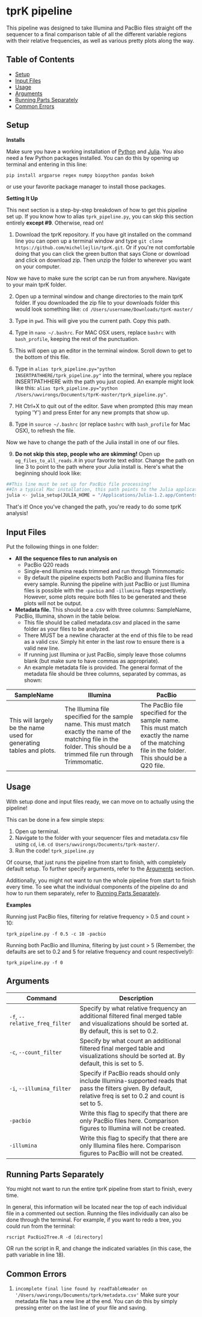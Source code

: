 # tprK pipeline
This pipeline was designed to take Illumina and PacBio files straight off the sequencer to a final comparison table of all the different variable regions with their relative frequencies, as well as various pretty plots along the way.

## Table of Contents
* [Setup](#Setup)
* [Input Files](#Input-Files)
* [Usage](#Usage)
* [Arguments](#Arguments)
* [Running Parts Separately](#Running-Parts-Separately)
* [Common Errors](#Common-Errors)

## Setup
**Installs**

Make sure you have a working installation of [Python](https://www.python.org/) and [Julia](https://julialang.org/downloads/). You also need a few Python packages installed. You can do this by opening up terminal and entering in this line:

`pip install argparse regex numpy biopython pandas bokeh`

or use your favorite package manager to install those packages. 

**Setting It Up**

This next section is a step-by-step breakdown of how to get this pipeline set up. If you know how to alias `tprk_pipeline.py`, you can skip this section entirely **except #9**. Otherwise, read on!

1. Download the tprK repository. If you have git installed on the command line you can open up a terminal window and type `git clone https://github.com/michellejlin/tprK.git`. Or if you're not comfortable doing that you can click the green button that says Clone or download and click on download zip. Then unzip the folder to wherever you want on your computer. 

Now we have to make sure the script can be run from anywhere. Navigate to your main tprK folder.

2. Open up a terminal window and change directories to the main tprK folder. If you downloaded the zip file to your downloads folder this would look something like: `cd /Users/username/Downloads/tprK-master/` 

3. Type in `pwd`. This will give you the current path. Copy this path.
4. Type in `nano ~/.bashrc`. For MAC OSX users, replace `bashrc` with `bash_profile`, keeping the rest of the punctuation.
5. This will open up an editor in the terminal window. Scroll down to get to the bottom of this file.
6. Type in ``alias tprk_pipeline.py="python INSERTPATHHERE/tprk_pipeline.py"`` into the terminal, where you replace INSERTPATHHERE with the path you just copied. An example might look like this: `alias tprk_pipeline.py="python /Users/uwvirongs/Documents/tprK-master/tprk_pipeline.py"`.
7. Hit Ctrl+X to quit out of the editor. Save when prompted (this may mean typing 'Y') and press Enter for any new prompts that show up.
8. Type in `source ~/.bashrc` (or replace `bashrc` with `bash_profile` for Mac OSX), to refresh the file.

Now we have to change the path of the Julia install in one of our files. 

9. **Do not skip this step, people who are skimming!** Open up `og_files_to_all_reads.R` in your favorite text editor. Change the path on line 3 to point to the path where your Julia install is. Here's what the beginning should look like:

```python
##This line must be set up for PacBio file processing!
##In a typical Mac installation, this path points to the Julia application in the Application folder.
julia <- julia_setup(JULIA_HOME = "/Applications/Julia-1.2.app/Contents/Resources/julia/bin/")
```


That's it! Once you've changed the path, you're ready to do some tprK analysis!

## Input Files
Put the following things in one folder:
- **All the sequence files to run analysis on**
    - PacBio Q20 reads
    - Single-end Illumina reads trimmed and run through Trimmomatic
    - By default the pipeline expects both PacBio and Illumina files for every sample. Running the pipeline with just PacBio or just Illumina files is possible with the `-pacbio` and `-illumina` flags respectively. However, some plots require both files to be generated and these plots will not be output.
- **Metadata file.** This should be a .csv with three columns: SampleName, PacBio, Illumina, shown in the table below.
    - This file should be called metadata.csv and placed in the same folder as your files to be analyzed.
    - There MUST be a newline character at the end of this file to be read as a valid csv. Simply hit enter in the last row to ensure there is a valid new line.
    - If running just Illumina or just PacBio, simply leave those columns blank (but make sure to have commas as appropriate).
    - An example metadata file is provided. The general format of the metadata file should be three columns, separated by commas, as shown:

| SampleName  | Illumina  | PacBio |
| ------------- | ------------- | ------------- |
| This will largely be the name used for generating tables and plots. | The Illumina file specified for the sample name. This must match exactly the name of the matching file in the folder. This should be a trimmed file run through Trimmomatic. | The PacBio file specified for the sample name. This must match exactly the name of the matching file in the folder. This should be a Q20 file.  | 

## Usage
With setup done and input files ready, we can move on to actually using the pipeline!

This can be done in a few simple steps:
1. Open up terminal.
2. Navigate to the folder with your sequencer files and metadata.csv file using `cd`, i.e. `cd Users/uwvirongs/Documents/tprk-master/`.
3. Run the code! `tprk_pipeline.py`

Of course, that just runs the pipeline from start to finish, with completely default setup. To further specify arguments, refer to the [Arguments](#Arguments) section.

Additionally, you might not want to run the whole pipeline from start to finish every time. To see what the individual components of the pipeline do and how to run them separately, refer to [Running Parts Separately](#Running-Parts-Separately).

**Examples**

Running just PacBio files, filtering for relative frequency > 0.5 and count > 10: 

`tprk_pipeline.py -f 0.5 -c 10 -pacbio`

Running both PacBio and Illumina, filtering by just count > 5 (Remember, the defaults are set to 0.2 and 5 for relative frequency and count respectively!):

`tprk_pipeline.py -f 0`

## Arguments
| Command | Description |
| --- | --- |
| `-f`, `--relative_freq_filter` | Specify by what relative frequency an additional filtered final merged table and visualizations should be sorted at. By default, this is set to 0.2. |
| `-c`, `--count_filter` | Specify by what count an additional filtered final merged table and visualizations should be sorted at. By default, this is set to 5. |
| `-i`, `--illumina_filter` | Specify if PacBio reads should only include Illumina-supported reads that pass the filters given. By default, relative freq is set to 0.2 and count is set to 5. |
| `-pacbio` | Write this flag to specify that there are only PacBio files here. Comparison figures to Illumina will not be created. | 
| `-illumina` | Write this flag to specify that there are only Illumina files here. Comparison figures to PacBio will not be created. | 

## Running Parts Separately
You might not want to run the entire tprK pipeline from start to finish, every time. 

In general, this information will be located near the top of each individual file in a commented out section. Running the files individually can also be done through the terminal. For example, if you want to redo a tree, you could run from the terminal:

`rscript PacBio2Tree.R -d [directory]`

OR run the script in R, and change the indicated variables (in this case, the path variable in line 18).

## Common Errors
1. `incomplete final line found by readTableHeader on '/Users/uwvirongs/Documents/tprk/metadata.csv'`
   Make sure your metadata file has a new line at the end. You can do this by simply pressing enter on the last line of your file and saving. 
